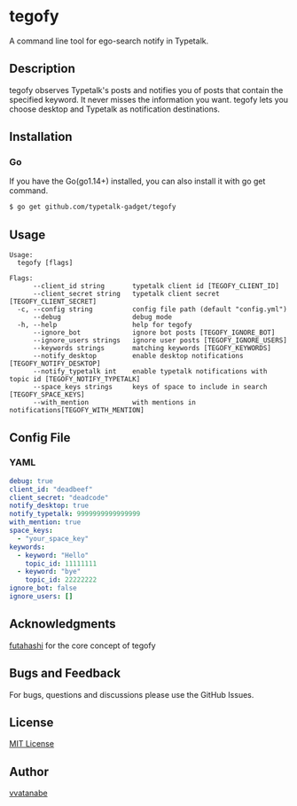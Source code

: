 # tegofy

A command line tool for ego-search notify in Typetalk.

## Description

tegofy observes Typetalk's posts and notifies you of posts that contain the specified keyword. It never misses the information you want. tegofy lets you choose desktop and Typetalk as notification destinations.

## Installation

### Go
If you have the Go(go1.14+) installed, you can also install it with go get command.

```sh
$ go get github.com/typetalk-gadget/tegofy
```

## Usage

```
Usage:
  tegofy [flags]

Flags:
      --client_id string       typetalk client id [TEGOFY_CLIENT_ID]
      --client_secret string   typetalk client secret [TEGOFY_CLIENT_SECRET]
  -c, --config string          config file path (default "config.yml")
      --debug                  debug mode
  -h, --help                   help for tegofy
      --ignore_bot             ignore bot posts [TEGOFY_IGNORE_BOT]
      --ignore_users strings   ignore user posts [TEGOFY_IGNORE_USERS]
      --keywords strings       matching keywords [TEGOFY_KEYWORDS]
      --notify_desktop         enable desktop notifications [TEGOFY_NOTIFY_DESKTOP]
      --notify_typetalk int    enable typetalk notifications with topic id [TEGOFY_NOTIFY_TYPETALK]
      --space_keys strings     keys of space to include in search [TEGOFY_SPACE_KEYS]
      --with_mention           with mentions in notifications[TEGOFY_WITH_MENTION]

```

## Config File

### YAML

```yaml
debug: true
client_id: "deadbeef"
client_secret: "deadcode"
notify_desktop: true
notify_typetalk: 9999999999999999
with_mention: true
space_keys:
  - "your_space_key"
keywords:
  - keyword: "Hello"
    topic_id: 11111111
  - keyword: "bye"
    topic_id: 22222222
ignore_bot: false
ignore_users: []
```

## Acknowledgments

[futahashi](https://github.com/futahashi) for the core concept of tegofy

## Bugs and Feedback

For bugs, questions and discussions please use the GitHub Issues.

## License

[MIT License](http://www.opensource.org/licenses/mit-license.php)

## Author

[vvatanabe](https://github.com/vvatanabe)